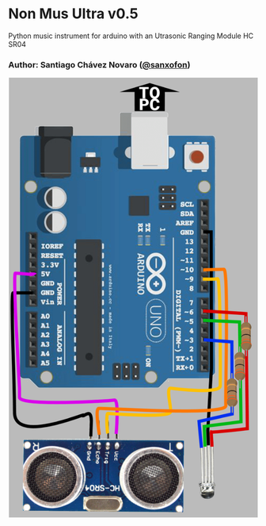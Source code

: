 # Non Mus Ultra v0.5
Python music instrument for arduino with an Utrasonic Ranging Module HC SR04

### Author: Santiago Chávez Novaro ([@sanxofon](https://twitter.com/sanxofon))


![circuito](circuito.png)